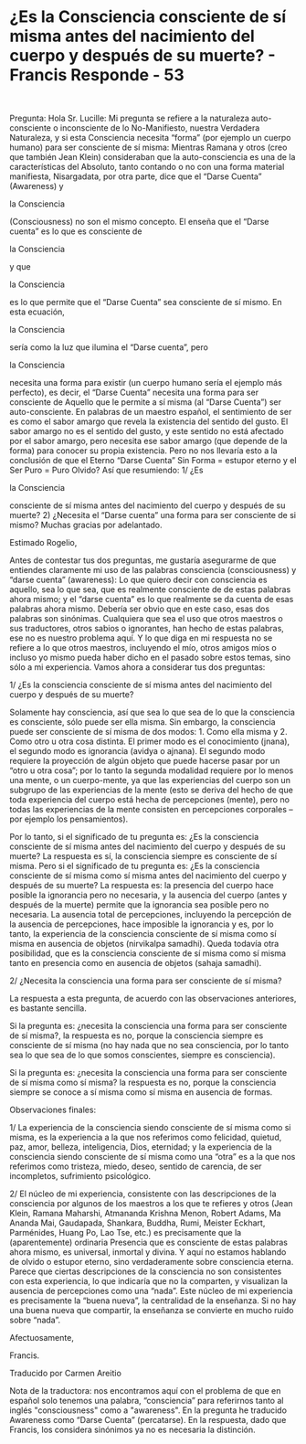 # ¿Es la Consciencia consciente de sí misma antes del nacimiento del cuerpo y después de su muerte? - Francis Responde - 53

&nbsp; 

Pregunta: Hola Sr. Lucille: Mi pregunta se refiere a la naturaleza auto-consciente o inconsciente de lo No-Manifiesto, nuestra Verdadera Naturaleza, y si esta Consciencia necesita &ldquo;forma&rdquo; (por ejemplo un cuerpo humano) para ser consciente de s&iacute; misma: Mientras Ramana y otros (creo que tambi&eacute;n Jean Klein) consideraban que la auto-consciencia es una de la caracter&iacute;sticas del Absoluto, tanto contando o no con una forma material manifiesta, Nisargadata, por otra parte, dice que el &ldquo;Darse Cuenta&rdquo; (Awareness) y 

la Consciencia

 (Consciousness) no son el mismo concepto. El ense&ntilde;a que el &ldquo;Darse cuenta&rdquo; es lo que es consciente de 

la Consciencia

 y que 

la Consciencia

 es lo que permite que el &ldquo;Darse Cuenta&rdquo; sea consciente de s&iacute; mismo. En esta ecuaci&oacute;n, 

la Consciencia

 ser&iacute;a como la luz que ilumina el &ldquo;Darse cuenta&rdquo;, pero 

la Consciencia

 necesita una forma para existir (un cuerpo humano ser&iacute;a el ejemplo m&aacute;s perfecto), es decir, el &ldquo;Darse Cuenta&rdquo; necesita una forma para ser consciente de Aquello que le permite a s&iacute; misma (al &ldquo;Darse Cuenta&rdquo;) ser auto-consciente. En palabras de un maestro espa&ntilde;ol, el sentimiento de ser es como el sabor amargo que revela la existencia del sentido del gusto. El sabor amargo no es el sentido del gusto, y este sentido no est&aacute; afectado por el sabor amargo, pero necesita ese sabor amargo (que depende de la forma) para conocer su propia existencia. Pero no nos llevar&iacute;a esto a la conclusi&oacute;n de que el Eterno &ldquo;Darse Cuenta&rdquo; Sin Forma = estupor eterno y el Ser Puro = Puro Olvido? As&iacute; que resumiendo: 1/ &iquest;Es 

la Consciencia

 consciente de s&iacute; misma antes del nacimiento del cuerpo y despu&eacute;s de su muerte? 2) &iquest;Necesita el &ldquo;Darse cuenta&rdquo; una forma para ser consciente de si mismo? Muchas gracias por adelantado.

Estimado Rogelio,

Antes de contestar tus dos preguntas, me gustar&iacute;a asegurarme de que entiendes claramente mi uso de las palabras consciencia (consciousness) y &ldquo;darse cuenta&rdquo; (awareness): Lo que quiero decir con consciencia es aquello, sea lo que sea, que es realmente consciente de de estas palabras ahora mismo; y el &ldquo;darse cuenta&rdquo; es lo que realmente se da cuenta de esas palabras ahora mismo. Deber&iacute;a ser obvio que en este caso, esas dos palabras son sin&oacute;nimas. Cualquiera que sea el uso que otros maestros o sus traductores, otros sabios o ignorantes, han hecho de estas palabras, ese no es nuestro problema aqu&iacute;. Y lo que diga en mi respuesta no se refiere a lo que otros maestros, incluyendo el m&iacute;o, otros amigos m&iacute;os o incluso yo mismo pueda haber dicho en el pasado sobre estos temas, sino s&oacute;lo a mi experiencia. Vamos ahora a considerar tus dos preguntas:

1/ &iquest;Es la consciencia consciente de s&iacute; misma antes del nacimiento del cuerpo y despu&eacute;s de su muerte?

Solamente hay consciencia, as&iacute; que sea lo que sea de lo que la consciencia es consciente, s&oacute;lo puede ser ella misma. Sin embargo, la consciencia puede ser consciente de s&iacute; misma de dos modos: 1. Como ella misma y 2. Como otro u otra cosa distinta. El primer modo es el conocimiento (jnana), el segundo modo es ignorancia (avidya o ajnana). El segundo modo requiere la proyecci&oacute;n de alg&uacute;n objeto que puede hacerse pasar por un &ldquo;otro u otra cosa&rdquo;; por lo tanto la segunda modalidad requiere por lo menos una mente, o un cuerpo-mente, ya que las experiencias del cuerpo son un subgrupo de las experiencias de la mente (esto se deriva del hecho de que toda experiencia del cuerpo est&aacute; hecha de percepciones (mente), pero no todas las experiencias de la mente consisten en percepciones corporales &ndash; por ejemplo los pensamientos).

Por lo tanto, si el significado de tu pregunta es: &iquest;Es la consciencia consciente de s&iacute; misma antes del nacimiento del cuerpo y despu&eacute;s de su muerte? La respuesta es s&iacute;, la consciencia siempre es consciente de s&iacute; misma. Pero si el significado de tu pregunta es: &iquest;Es la consciencia consciente de s&iacute; misma como s&iacute; misma antes del nacimiento del cuerpo y despu&eacute;s de su muerte? La respuesta es: la presencia del cuerpo hace posible la ignorancia pero no necesaria, y la ausencia del cuerpo (antes y despu&eacute;s de la muerte) permite que la ignorancia sea posible pero no necesaria. La ausencia total de percepciones, incluyendo la percepci&oacute;n de la ausencia de percepciones, hace imposible la ignorancia y es, por lo tanto, la experiencia de la consciencia consciente de s&iacute; misma como s&iacute; misma en ausencia de objetos (nirvikalpa samadhi). Queda todav&iacute;a otra posibilidad, que es la consciencia consciente de s&iacute; misma como s&iacute; misma tanto en presencia como en ausencia de objetos (sahaja samadhi).

2/ &iquest;Necesita la consciencia una forma para ser consciente de s&iacute; misma?

La respuesta a esta pregunta, de acuerdo con las observaciones anteriores, es bastante sencilla.

Si la pregunta es: &iquest;necesita la consciencia una forma para ser consciente de s&iacute; misma?, la respuesta es no, porque la consciencia siempre es consciente de s&iacute; misma (no hay nada que no sea consciencia, por lo tanto sea lo que sea de lo que somos conscientes, siempre es consciencia).

Si la pregunta es: &iquest;necesita la consciencia una forma para ser consciente de s&iacute; misma como s&iacute; misma? la respuesta es no, porque la consciencia siempre se conoce a s&iacute; misma como s&iacute; misma en ausencia de formas.

Observaciones finales:

1/ La experiencia de la consciencia siendo consciente de s&iacute; misma como si misma, es la experiencia a la que nos referimos como felicidad, quietud, paz, amor, belleza, inteligencia, Dios, eternidad; y la experiencia de la consciencia siendo consciente de s&iacute; misma como una &ldquo;otra&rdquo; es a la que nos referimos como tristeza, miedo, deseo, sentido de carencia, de ser incompletos, sufrimiento psicol&oacute;gico.

2/ El n&uacute;cleo de mi experiencia, consistente con las descripciones de la consciencia por algunos de los maestros a los que te refieres y otros (Jean Klein, Ramana Maharshi, Atmananda Krishna Menon, Robert Adams, Ma Ananda Mai, Gaudapada, Shankara, Buddha, Rumi, Meister Eckhart, Parm&eacute;nides, Huang Po, Lao Tse, etc.) es precisamente que la (aparentemente) ordinaria Presencia que es consciente de estas palabras ahora mismo, es universal, inmortal y divina. Y aqu&iacute; no estamos hablando de olvido o estupor eterno, sino verdaderamente sobre consciencia eterna. Parece que ciertas descripciones de la consciencia no son consistentes con esta experiencia, lo que indicar&iacute;a que no la comparten, y visualizan la ausencia de percepciones como una &ldquo;nada&rdquo;. Este n&uacute;cleo de mi experiencia es precisamente la &ldquo;buena nueva&rdquo;, la centralidad de la ense&ntilde;anza. Si no hay una buena nueva que compartir, la ense&ntilde;anza se convierte en mucho ruido sobre &ldquo;nada&rdquo;.

Afectuosamente, 

Francis.

Traducido por Carmen Areitio

Nota de la traductora: nos encontramos aqu&iacute; con el problema de que en espa&ntilde;ol solo tenemos una palabra, &ldquo;consciencia&rdquo; para referirnos tanto al ingl&eacute;s &quot;consciousness&quot; como a &quot;awareness&quot;. En la pregunta he traducido Awareness como &ldquo;Darse Cuenta&rdquo; (percatarse). En la respuesta, dado que Francis, los considera sin&oacute;nimos ya no es necesaria la distinci&oacute;n.

